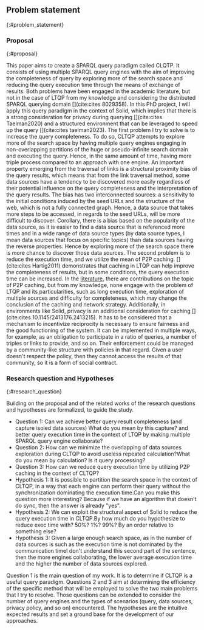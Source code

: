 ## Problem statement
{:#problem_statement}

### Proposal
{:#proposal}

This paper aims to create a SPARQL query paradigm called CLQTP.
It consists of using multiple SPARQL query engines with the aim of improving the completeness of query
by exploring more of the search space and reducing the query execution time through the means of exchange of results.
Both problems have been engaged in the academic literature, but not in the case of LTQP from my knowledge and considering the distributed SPARQL querying domain [](cite:cites 8029358).
In this PhD project, I will apply this query paradigm in the context of Solid, 
which implies that there is a strong consideration for privacy during querying [](cite:cites Taelman2020)
and a structured environment that can be leveraged to speed up the query [](cite:cites taelman2023).
The first problem I try to solve is to increase the query completeness.
To do so, CLTQP attempts to explore more of the search space by having multiple query engines engaging in  
non-overlapping partitions of the huge or pseudo-infinite search domain and executing the query.
Hence, in the same amount of time, having more triple process compared to an approach with one engine.
An important property emerging from the traversal of links is a structural proximity bias of the query results, which
means that from the link traversal method, some data sources have a tendency to be discovered more easily regardless of their potential
influence on the query completeness and the interpretation of the query results.
The bias has two interconnected sources: a sensitivity to the initial conditions induced by the seed URLs and the structure of the web,
which is not a fully connected graph.
Hence, a data source that takes more steps to be accessed, in regards to the seed URLs, will be more difficult to discover.
Corollary, there is a bias based on the popularity of the data source, as it is easier to find a data source that is
referenced more times and in a wide range of data source types (by data source types, I mean data sources that focus on specific topics)
than data sources having the reverse properties.
Hence by exploring more of the search space there is more chance to discover those data sources.
The second problem is to reduce the execution time, and we utilize the mean of P2P caching.
[](cite:cites Hartig2011) demonstrates that caching in LTQP can help improve the completeness of results,
but in some conditions, the query execution time can be increased.
In the [literature](#literature_review_P2P_caching), there are contributions on the topic of P2P caching,
but from my knowledge, none engage with the problem of LTQP and its particularities,
such as long execution time, exploration of multiple sources and difficulty for completeness,
which may change the conclusion of the caching and network strategy.
Additionally, in environments like Solid, privacy is an additional consideration for caching [](cite:cites 10.1145/2413176.2413215).
It has to be considered that a mechanism to incentivize reciprocity is necessary to ensure fairness and the good functioning of the system.
It can be implemented in multiple ways, for example, as an obligation to participate in a ratio of queries,
a number of triples or links to provide, and so on.
Their enforcement could be managed by a community-like structure with policies in that regard.
Given a user doesn't respect the policy, then they cannot access the results of that community,
so it is a form of social contract.


### Research question and Hypotheses
{:#research_question}

Building on the proposal and of the related works of the [](#litterature_review) 
research questions and hypotheses are formalized, to guide the study.
<ul>
<li><span class="question_hypothesis">Question 1</span>: Can we achieve better query result completeness (and capture <span class="comment spelling" data-author="RT">isoled</span> data sources) <span class="comment" data-author="RT">What do you mean by this capture?</span>
and better query execution time in the context of LTQP by making multiple SPARQL query engine collaborate?</li>

<li><span class="question_hypothesis">Question 2</span>: How can we minimize the overlapping of data sources exploration during CLTQP to avoid useless repeated calculation?<span class="comment" data-author="RT">What do you mean by calculation? Is it query processing?</span></li>

<li><span class="question_hypothesis">Question 3</span>: How can we reduce query execution time by utilizing P2P caching in the context of CLTQP?</li>

<li><span class="question_hypothesis">Hypothesis 1</span>: It is possible to partition the search space in the context of CLTQP,
in a way that each engine can perform their query without the synchronization dominating the execution time.<span class="comment" data-author="RT">Can you make this question more interesting? Because if we have an algorithm that doesn't do sync, then the answer is already "yes".</span></li>


<li><span class="question_hypothesis">Hypothesis 2</span>: We can exploit the structural aspect of Solid to reduce the query execution time in CLTQP.<span class="comment" data-author="RT">By how much do you hypothesize to reduce exec time with? 50%? 1%? 99%? By an order relative to something else?</span>
</li>

<li><span class="question_hypothesis">Hypothesis 3</span>: Given a large enough search space, as in the number of data sources is such as the execution time is not dominated by the communication time<span class="comment" data-author="RT">I don't understand this second part of the sentence</span>, then 
the more engines collaborating, the lower average execution time and the higher the number of data sources explored.</li>
</ul>
Question 1 is the main question of my work. It is to determine if CLTQP is a useful query paradigm.
Questions 2 and 3 aim at determining the efficiency of the specific method that will be employed to solve
the two main problems that I try to resolve. Those questions can be extended to consider the number
of query engines and the types of scenarios (query, data sources, privacy policy, and so on) encountered.
The hypotheses are the intuitive expected results and set a ground base for the development of our approaches.
